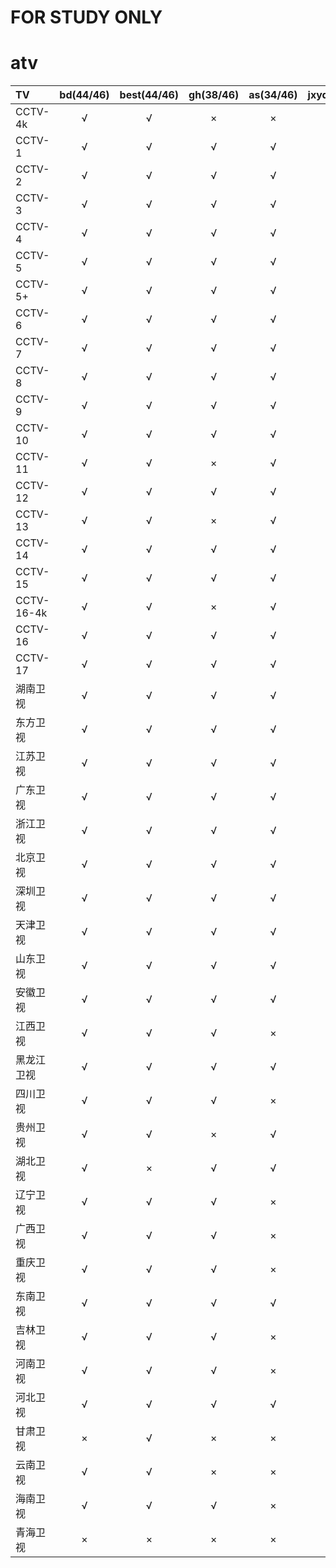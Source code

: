 # **FOR STUDY ONLY**
# atv  

| TV | bd(44/46) | best(44/46) | gh(38/46) | as(34/46) | jxyd(43/46) |
| :----  |  :---:  |  :---:  |  :---:  |  :---:  |  :---:  |
| CCTV-4k  |  √  |  √  |  ×  |  ×  |  ×  |
| CCTV-1  |  √  |  √  |  √  |  √   |  √   |
| CCTV-2  |  √  |  √  |  √  |  √   |  √   |
| CCTV-3  |  √  |  √  |  √  |  √   |  √   |
| CCTV-4  |  √  |  √  |  √  |  √   |  √   |
| CCTV-5  |  √  |  √  |  √  |  √   |  √   |
| CCTV-5+  |  √  |  √  |  √  |  √   |  √   |
| CCTV-6  |  √  |  √  |  √  |  √   |  √   |
| CCTV-7  |  √  |  √  |  √  |  √   |  √   |
| CCTV-8  |  √  |  √  |  √  |  √   |  √   |
| CCTV-9  |  √  |  √  |  √  |  √   |  √   |
| CCTV-10  |  √  |  √  |  √  |  √   |  √   |
| CCTV-11  |  √  |  √  |  ×  |  √   |  √   |
| CCTV-12  |  √  |  √  |  √  |  √   |  √   |
| CCTV-13  |  √  |  √  |  ×  |  √   |  √   |
| CCTV-14  |  √  |  √  |  √  |  √   |  √   |
| CCTV-15  |  √  |  √  |  √  |  √   |  √   |
| CCTV-16-4k  |  √  |  √  |  ×  |  √   |  ×  |
| CCTV-16  |  √  |  √  |  √  |  √   |  ×  |
| CCTV-17  |  √  |  √  |  √  |  √   |  √   |
| 湖南卫视  |  √  |  √  |  √  |  √   |  √   |
| 东方卫视  |  √  |  √  |  √  |  √   |  √   |
| 江苏卫视  |  √  |  √  |  √  |  √   |  √   |
| 广东卫视  |  √  |  √  |  √  |  √   |  √   |
| 浙江卫视  |  √  |  √  |  √  |  √   |  √   |
| 北京卫视  |  √  |  √  |  √  |  √   |  √   |
| 深圳卫视  |  √  |  √  |  √  |  √   |  √   |
| 天津卫视  |  √  |  √  |  √  |  √  |  √   |
| 山东卫视  |  √  |  √  |  √  |  √  |  √   |
| 安徽卫视  |  √  |  √  |  √  |  √  |  √   |
| 江西卫视  |  √  |  √  |  √  |  ×  |  √   |
| 黑龙江卫视  |  √  |  √  |  √  |  √  |
| 四川卫视  |  √  |  √  |  √  |  ×  |  √   |
| 贵州卫视  |  √  |  √  |  ×  |  √  |  √   |
| 湖北卫视  |  √  |  ×  |  √  |  √  |  √   |
| 辽宁卫视  |  √  |  √  |  √  |  ×  |  √   |
| 广西卫视  |  √  |  √  |  √  |  ×  |  √   |
| 重庆卫视  |  √  |  √  |  √  |  ×  |  √   |
| 东南卫视  |  √  |  √  |  √  |  √  |  √   |
| 吉林卫视  |  √  |  √  |  √  |  ×  |  √   |
| 河南卫视  |  √  |  √  |  √  |  ×  |  √   |
| 河北卫视  |  √  |  √  |  √  |  √  |  √   |
| 甘肃卫视  |  ×  |  √  |  ×  |  ×  |  √   |
| 云南卫视  |  √  |  √  |  ×  |  ×  |  √   |
| 海南卫视  |  √  |  √  |  √  |  ×  |  √   |
| 青海卫视  |  ×  |  ×  |  ×  |  ×  |  √   |

